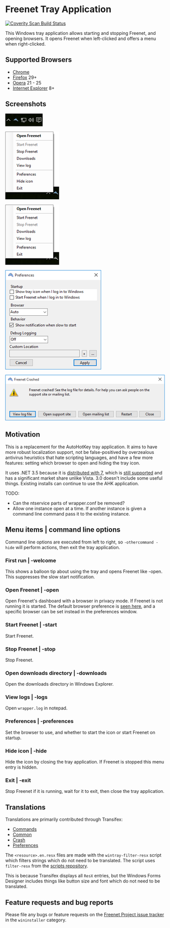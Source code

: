 ﻿# Freenet Tray Application

<a href="https://scan.coverity.com/projects/5458">
  <img alt="Coverity Scan Build Status"
       src="https://scan.coverity.com/projects/5458/badge.svg"/>
</a>

This Windows tray application allows starting and stopping Freenet, and opening browsers. It opens Freenet when left-clicked and offers a menu when right-clicked.

## Supported Browsers

* [Chrome](Browsers/Chrome.cs)
* [Firefox](Browsers/Firefox.cs) 29+
* [Opera](Browsers/Opera.cs) 21 - 25
* [Internet Explorer](Browsers/InternetExplorer.cs) 8+

## Screenshots

![Tray icon](Screenshots/icon.png)

![Running](Screenshots/running_menu.png)

![Stopped](Screenshots/stopped_menu.png)

![Preferences window](Screenshots/preferences.png)

![Crash dialog](Screenshots/crash.png)

## Motivation

This is a replacement for the AutoHotKey tray application. It aims to have more robust localization support, not be false-positived by overzealous antivirus heuristics that hate scripting languages, and have a few more features: setting which browser to open and hiding the tray icon.

It uses .NET 3.5 because it is [distributed with 7](http://msdn.microsoft.com/en-us/library/bb822049%28v=vs.110%29.aspx), which is [still supported](http://windows.microsoft.com/en-us/windows/lifecycle) and has a significant market share unlike Vista. 3.0 doesn't include some useful things. Existing installs can continue to use the AHK application.

TODO:

* Can the ntservice parts of wrapper.conf be removed?
* Allow one instance open at a time. If another instance is given a command line command pass it to the existing instance.

## Menu items | command line options

Command line options are executed from left to right, so `-othercommand -hide` will perform actions, then exit the tray application.

### First run | -welcome

This shows a balloon tip about using the tray and opens Freenet like -open. This suppresses the slow start notification.

### Open Freenet | -open

Open Freenet's dashboard with a browser in privacy mode. If Freenet is not running it is started. The default browser preference is [seen here](Browsers/BrowserUtil.cs#L31), and a specific browser can be set instead in the preferences window.

### Start Freenet | -start

Start Freenet.

### Stop Freenet | -stop

Stop Freenet.

### Open downloads directory | -downloads

Open the downloads directory in Windows Explorer.

### View logs | -logs

Open `wrapper.log` in notepad.

### Preferences | -preferences

Set the browser to use, and whether to start the icon or start Freenet on startup.

### Hide icon | -hide

Hide the icon by closing the tray application. If Freenet is stopped this menu entry is hidden.

### Exit | -exit

Stop Freenet if it is running, wait for it to exit, then close the tray application.

## Translations

Translations are primarily contributed through Transifex:

* [Commands](https://www.transifex.com/projects/p/freenet/resource/windows-tray-commands/)
* [Common](https://www.transifex.com/projects/p/freenet/resource/windows-tray-common/)
* [Crash](https://www.transifex.com/projects/p/freenet/resource/windows-tray-crash/)
* [Preferences](https://www.transifex.com/projects/p/freenet/resource/windows-tray-preferences/)

The `<resource>.en.resx` files are made with the `wintray-filter-resx` script
which filters strings which do not need to be translated. The script uses
`filter-resx` from the [scripts repository](https://github.com/freenet/scripts/blob/master/filter-resx).

This is because Transifex displays all `ResX` entries, but the Windows Forms
Designer includes things like button size and font which do not need to be
translated.

## Feature requests and bug reports

Please file any bugs or feature requests on the
[Freenet Project issue tracker](https://bugs.freenetproject.org/bug_report_page.php)
in the `wininstaller` category.
